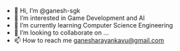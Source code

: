 - 👋 Hi, I’m @ganesh-sgk
- 👀 I’m interested in Game Development and AI
- 🌱 I’m currently learning Computer Science Engineering
- 💞️ I’m looking to collaborate on ...
- 📫 How to reach me ganesharayankavu@gmail.com

<!---
ganesh-sgk/ganesh-sgk is a ✨ special ✨ repository because its `README.md` (this file) appears on your GitHub profile.
You can click the Preview link to take a look at your changes.
--->
